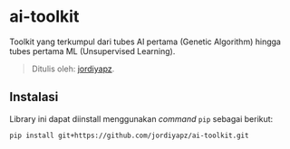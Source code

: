 # ai-toolkit

Toolkit yang terkumpul dari tubes AI pertama (Genetic Algorithm) hingga tubes pertama ML (Unsupervised Learning).

> Ditulis oleh: [jordiyapz](https://github.com/jordiyapz).

## Instalasi

Library ini dapat diinstall menggunakan *command* `pip` sebagai berikut:

```
pip install git+https://github.com/jordiyapz/ai-toolkit.git
```
